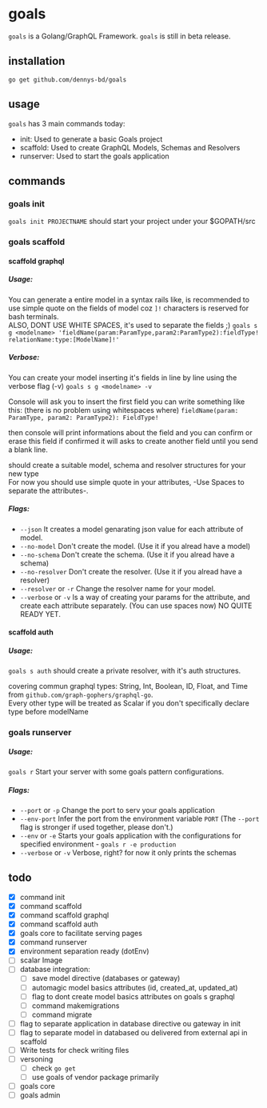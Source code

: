 # goals
`goals` is a Golang/GraphQL Framework. `goals` is still in beta release.

## installation
`go get github.com/dennys-bd/goals`

## usage
`goals` has 3 main commands today:
- init: Used to generate a basic Goals project
- scaffold: Used to create GraphQL Models, Schemas and Resolvers
- runserver: Used to start the goals application

## commands
### goals init
`goals init PROJECTNAME` should start your project under your $GOPATH/src

### goals scaffold
#### scaffold graphql
##### Usage:
You can generate a entire model in a syntax rails like, is recommended to use simple quote on the fields of model coz `]!` characters is reserved for bash terminals.   
ALSO, DONT USE WHITE SPACES, it's used to separate the fields ;)
`goals s g <modelname> 'fieldName(param:ParamType,param2:ParamType2):fieldType! relationName:type:[ModelName]!'`
##### Verbose:
You can create your model inserting it's fields in line by line using the verbose flag (-v)
`goals s g <modelname> -v`

Console will ask you to insert the first field you can write something like this: (there is no problem using whitespaces where)
`fieldName(param: ParamType, param2: ParamType2): FieldType!`

then console will print informations about the field and you can confirm or erase this field
if confirmed it will asks to create another field until you send a blank line.

should create a suitable model, schema and resolver structures for your new type  
For now you should use simple quote in your attributes, -Use Spaces to separate the attributes-.  
##### Flags:
  * `--json`
   It creates a model genarating json value for each attribute of model.
  * `--no-model`
   Don't create the model. (Use it if you alread have a model)
  * `--no-schema`
   Don't create the schema. (Use it if you alread have a schema)
  * `--no-resolver`
   Don't create the resolver. (Use it if you alread have a resolver)
  * `--resolver` or `-r`
   Change the resolver name for your model.
  * `--verbose` or `-v`
   Is a way of creating your params for the attribute, and create each attribute separately. (You can use spaces now)
   NO QUITE READY YET.

#### scaffold auth
##### Usage:
`goals s auth`
should create a private resolver, with it's auth structures.

covering commun graphql types: String, Int, Boolean, ID, Float, and Time from `github.com/graph-gophers/graphql-go`.  
Every other type will be treated as Scalar if you don't specifically declare type before modelName

### goals runserver
##### Usage:
`goals r`
Start your server with some goals pattern configurations.  
##### Flags:
  * `--port` or `-p`
   Change the port to serv your goals application
  * `--env-port`
   Infer the port from the environment variable `PORT` (The `--port` flag is stronger if used together, please don't.)
  * `--env` or `-e`
   Starts your goals application with the configurations for specified environment - `goals r -e production`
  * `--verbose` or `-v`
   Verbose, right? for now it only prints the schemas


## todo

* [x] command init
* [x] command scaffold
* [x] command scaffold graphql
* [x] command scaffold auth
* [x] goals core to facilitate serving pages
* [x] command runserver
* [x] environment separation ready (dotEnv)
* [ ] scalar Image
* [ ] database integration:
  * [ ] save model directive (databases or gateway)
  * [ ] automagic model basics attributes (id, created_at, updated_at)
  * [ ] flag to dont create model basics attributes on goals s graphql
  * [ ] command makemigrations
  * [ ] command migrate
* [ ] flag to separate application in database directive ou gateway in init
* [ ] flag to separate model in databased ou delivered from external api in scaffold
* [ ] Write tests for check writing files
* [ ] versoning
  * [ ] check `go get`
  * [ ] use goals of vendor package primarily 
* [ ] goals core
* [ ] goals admin
